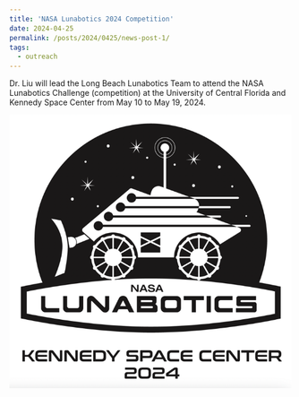```yaml
---
title: 'NASA Lunabotics 2024 Competition'
date: 2024-04-25
permalink: /posts/2024/0425/news-post-1/
tags:
  - outreach
---
```


Dr. Liu will lead the Long Beach Lunabotics Team to attend the NASA Lunabotics Challenge (competition) at the University of Central Florida and Kennedy Space Center from May 10 to May 19, 2024.

![alt text](/images/NASA_Lunabotics_2024.png "NASA Lunabotics 2024")




